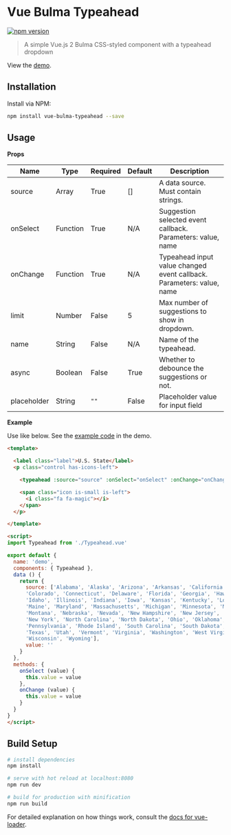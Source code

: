 # Vue Bulma Typeahead

[![npm version](https://badge.fury.io/js/vue-bulma-typeahead.svg)](https://badge.fury.io/js/vue-bulma-typeahead)

> A simple Vue.js 2 Bulma CSS-styled component with a typeahead dropdown

View the [demo](https://rosendin.github.io/vue-bulma-typeahead/).

## Installation

Install via NPM:

``` bash
npm install vue-bulma-typeahead --save
```

## Usage

**Props**

|Name|Type|Required|Default|Description|
|----|----|--------|-------|-----------|
|source|Array|True|[]|A data source. Must contain strings.|
|onSelect|Function|True|N/A|Suggestion selected event callback. Parameters: value, name|
|onChange|Function|True|N/A|Typeahead input value changed event callback. Parameters: value, name|
|limit|Number|False|5|Max number of suggestions to show in dropdown.|
|name|String|False|N/A|Name of the typeahead.|
|async|Boolean|False|True|Whether to debounce the suggestions or not.|
|placeholder|String|`""`|False|Placeholder value for input field|

**Example**

Use like below. See the [example code](https://github.com/roseware/vue-bulma-typeahead/blob/master/src/Demo.vue) in the demo.

``` html
<template>

  <label class="label">U.S. State</label>
  <p class="control has-icons-left">

    <typeahead :source="source" :onSelect="onSelect" :onChange="onChange" :limit="5"></typeahead>

    <span class="icon is-small is-left">
      <i class="fa fa-magic"></i>
    </span>
  </p>

</template>

<script>
import Typeahead from './Typeahead.vue'

export default {
  name: 'demo',
  components: { Typeahead },
  data () {
    return {
      source: ['Alabama', 'Alaska', 'Arizona', 'Arkansas', 'California',
      'Colorado', 'Connecticut', 'Delaware', 'Florida', 'Georgia', 'Hawaii',
      'Idaho', 'Illinois', 'Indiana', 'Iowa', 'Kansas', 'Kentucky', 'Louisiana',
      'Maine', 'Maryland', 'Massachusetts', 'Michigan', 'Minnesota', 'Mississippi',
      'Montana', 'Nebraska', 'Nevada', 'New Hampshire', 'New Jersey', 'New Mexico',
      'New York', 'North Carolina', 'North Dakota', 'Ohio', 'Oklahoma', 'Oregon',
      'Pennsylvania', 'Rhode Island', 'South Carolina', 'South Dakota', 'Tennessee',
      'Texas', 'Utah', 'Vermont', 'Virginia', 'Washington', 'West Virginia',
      'Wisconsin', 'Wyoming'],
      value: ''
    }
  },
  methods: {
    onSelect (value) {
      this.value = value
    },
    onChange (value) {
      this.value = value
    }
  }
}
</script>
```

## Build Setup

``` bash
# install dependencies
npm install

# serve with hot reload at localhost:8080
npm run dev

# build for production with minification
npm run build
```

For detailed explanation on how things work, consult the [docs for vue-loader](http://vuejs.github.io/vue-loader).

